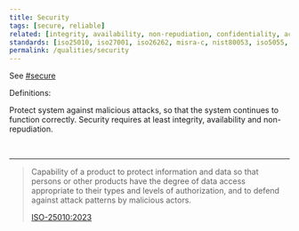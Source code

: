 ```yaml
---
title: Security
tags: [secure, reliable]
related: [integrity, availability, non-repudiation, confidentiality, accountability, authenticity, resistance]
standards: [iso25010, iso27001, iso26262, misra-c, nist80053, iso5055, pcidss, iso42001, aiuc1, iec-62304, hl7]
permalink: /qualities/security
---
```


See [#secure](/tag-secure)

Definitions:

<div class="arc42-help">

Protect system against malicious attacks, so that the system continues to function correctly. 
Security requires at least integrity, availability and non-repudiation.
</div><br>

<hr class="with-no-margin"/>

>Capability of a product to protect information and data so that persons or other products have the degree of data access appropriate to their types and levels of authorization, and to defend against attack patterns by malicious actors.
>
>[ISO-25010:2023](/references/#iso-25010-2023)


